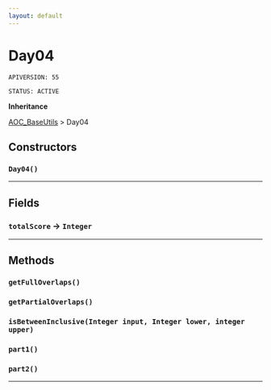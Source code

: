 ```yaml
---
layout: default
---
```

# Day04

`APIVERSION: 55`

`STATUS: ACTIVE`

**Inheritance**

[AOC_BaseUtils](./AOC_BaseUtils.md)
 &gt; 
Day04

## Constructors
### `Day04()`
---
## Fields

### `totalScore` → `Integer`


---
## Methods
### `getFullOverlaps()`
### `getPartialOverlaps()`
### `isBetweenInclusive(Integer input, Integer lower, integer upper)`
### `part1()`
### `part2()`
---
